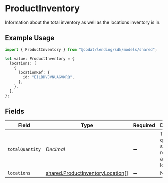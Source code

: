 # ProductInventory

Information about the total inventory as well as the locations inventory is in.

## Example Usage

```typescript
import { ProductInventory } from "@codat/lending/sdk/models/shared";

let value: ProductInventory = {
  locations: [
    {
      locationRef: {
        id: "EILBDVJVNUAGVKRQ",
      },
    },
  ],
};
```

## Fields

| Field                                                                                       | Type                                                                                        | Required                                                                                    | Description                                                                                 |
| ------------------------------------------------------------------------------------------- | ------------------------------------------------------------------------------------------- | ------------------------------------------------------------------------------------------- | ------------------------------------------------------------------------------------------- |
| `totalQuantity`                                                                             | *Decimal*                                                                                   | :heavy_minus_sign:                                                                          | The total quantity of stock remaining across locations.                                     |
| `locations`                                                                                 | [shared.ProductInventoryLocation](../../../sdk/models/shared/productinventorylocation.md)[] | :heavy_minus_sign:                                                                          | N/A                                                                                         |